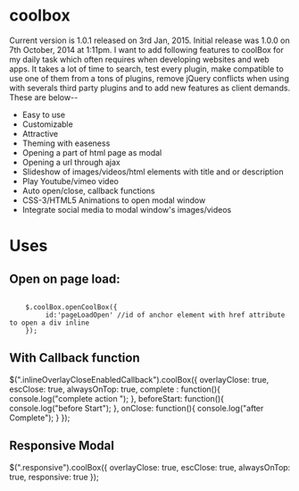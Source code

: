 coolbox
=======

Current version is 1.0.1 released on 3rd Jan, 2015. Initial release was 1.0.0 on 7th October, 2014 at 1:11pm. I want to add following features to coolBox for my daily task which often requires when developing websites and web apps. It takes a lot of time to search, test every plugin, make compatible to use one of them from a tons of plugins, remove jQuery conflicts when using with severals third party plugins and to add new features as client demands. These are below--

<ul>
<li>Easy to use</li>
<li>Customizable</li>
<li>Attractive</li>
<li>Theming with easeness</li>
<li>Opening a part of html page as modal</li>
<li>Opening a url through ajax</li>
<li>Slideshow of images/videos/html elements with title and or description</li>
<li>Play Youtube/vimeo video</li>
<li>Auto open/close, callback functions</li>
<li>CSS-3/HTML5 Animations to open modal window</li>
<li>Integrate social media to modal window's images/videos</li>
</ul>
 
 <h1>Uses</h1>
 <h2>Open on page load:</h2>
<code> 
	$.coolBox.openCoolBox({
	     id:'pageLoadOpen' //id of anchor element with href attribute to open a div inline
	});
</code>
 <h2>With Callback function</h2>
$(".inlineOverlayCloseEnabledCallback").coolBox({
   overlayClose: true,
   escClose: true,
   alwaysOnTop: true,
   complete : function(){
      console.log("complete action ");
   },
   beforeStart: function(){
     console.log("before Start");
  },
   onClose: function(){
     console.log("after Complete");
   }
});
 
 <h2>Responsive Modal</h2>
 $(".responsive").coolBox({
     overlayClose: true,
     escClose: true,
     alwaysOnTop: true,
     responsive: true
 });
